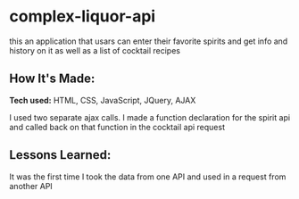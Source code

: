 # complex-liquor-api
this an application that usars can enter their favorite spirits and get info and history on it as well as a list of cocktail recipes

## How It's Made:

**Tech used:** HTML, CSS, JavaScript, JQuery, AJAX

I used two separate ajax calls. I made a function declaration for the spirit api and called back on that function in the cocktail api request

## Lessons Learned:

It was the first time I took the data from one API and used in a request from another API
